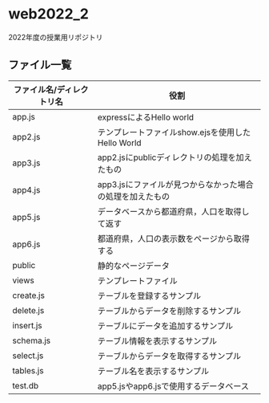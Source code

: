 # web2022_2

2022年度の授業用リポジトリ

## ファイル一覧

ファイル名/ディレクトリ名 | 役割
-|-
app.js | expressによるHello world
app2.js | テンプレートファイルshow.ejsを使用したHello World
app3.js | app2.jsにpublicディレクトリの処理を加えたもの
app4.js | app3.jsにファイルが見つからなかった場合の処理を加えたもの
app5.js | データベースから都道府県，人口を取得して返す
app6.js | 都道府県，人口の表示数をページから取得する
public | 静的なページデータ
views | テンプレートファイル
create.js | テーブルを登録するサンプル
delete.js | テーブルからデータを削除するサンプル
insert.js | テーブルにデータを追加するサンプル
schema.js | テーブル情報を表示するサンプル
select.js | テーブルからデータを取得するサンプル
tables.js | テーブル名を表示するサンプル
test.db | app5.jsやapp6.jsで使用するデータベース

